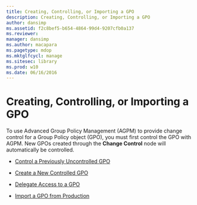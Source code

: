 ```yaml
---
title: Creating, Controlling, or Importing a GPO
description: Creating, Controlling, or Importing a GPO
author: dansimp
ms.assetid: f2c8bef5-b654-4864-99d4-9207cfb0a137
ms.reviewer: 
manager: dansimp
ms.author: macapara
ms.pagetype: mdop
ms.mktglfcycl: manage
ms.sitesec: library
ms.prod: w10
ms.date: 06/16/2016
---
```



# Creating, Controlling, or Importing a GPO


To use Advanced Group Policy Management (AGPM) to provide change control for a Group Policy object (GPO), you must first control the GPO with AGPM. New GPOs created through the **Change Control** node will automatically be controlled.

-   [Control a Previously Uncontrolled GPO](control-a-previously-uncontrolled-gpo.md)

-   [Create a New Controlled GPO](create-a-new-controlled-gpo.md)

-   [Delegate Access to a GPO](delegate-access-to-a-gpo.md)

-   [Import a GPO from Production](import-a-gpo-from-production-approver.md)

 

 





